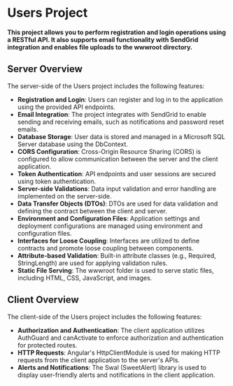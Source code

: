 # Users Project

**This project allows you to perform registration and login operations using a RESTful API. It also supports email functionality with SendGrid integration and enables file uploads to the wwwroot directory.**

## Server Overview

The server-side of the Users project includes the following features:

- **Registration and Login**: Users can register and log in to the application using the provided API endpoints.
- **Email Integration**: The project integrates with SendGrid to enable sending and receiving emails, such as notifications and password reset emails.
- **Database Storage**: User data is stored and managed in a Microsoft SQL Server database using the DbContext.
- **CORS Configuration**: Cross-Origin Resource Sharing (CORS) is configured to allow communication between the server and the client application.
- **Token Authentication**: API endpoints and user sessions are secured using token authentication.
- **Server-side Validations**: Data input validation and error handling are implemented on the server-side.
- **Data Transfer Objects (DTOs)**: DTOs are used for data validation and defining the contract between the client and server.
- **Environment and Configuration Files**: Application settings and deployment configurations are managed using environment and configuration files.
- **Interfaces for Loose Coupling**: Interfaces are utilized to define contracts and promote loose coupling between components.
- **Attribute-based Validation**: Built-in attribute classes (e.g., Required, StringLength) are used for applying validation rules.
- **Static File Serving**: The wwwroot folder is used to serve static files, including HTML, CSS, JavaScript, and images.

## Client Overview

The client-side of the Users project includes the following features:

- **Authorization and Authentication**: The client application utilizes AuthGuard and canActivate to enforce authorization and authentication for protected routes.
- **HTTP Requests**: Angular's HttpClientModule is used for making HTTP requests from the client application to the server's APIs.
- **Alerts and Notifications**: The Swal (SweetAlert) library is used to display user-friendly alerts and notifications in the client application.
